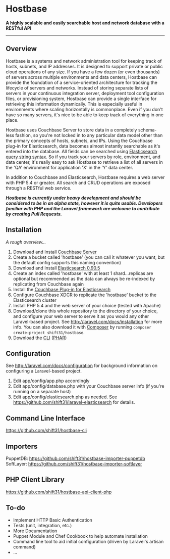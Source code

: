 # Hostbase
**A highly scalable and easily searchable host and network database with a RESTful API**

- - -

## Overview

Hostbase is a systems and network administration tool for keeping track of hosts, subnets, and IP addresses.  It is designed to support private or public cloud operations of any size.  If you have a few dozen (or even thousands) of servers across multiple environments and data centers, Hostbase can provide the foundation of a service-oriented architecture for tracking the lifecycle of servers and networks.  Instead of storing separate lists of servers in your continuous integration server, deployment tool configuration files, or provisioning system, Hostbase can provide a single interface for retrieving this information dynamically.  This is especially useful in environments where scaling horizontally is commonplace.  Even if you don't have so many servers, it's nice to be able to keep track of everything in one place.

Hostbase uses Couchbase Server to store data in a completely schema-less fashion, so you're not locked in to any particular data model other than the primary concepts of hosts, subnets, and IPs.  Using the Couchbase plug-in for Elasticsearch, data becomes almost instantly searchable as it's entered into the database.  All fields can be searched using [Elasticsearch query string syntax](http://www.elasticsearch.org/guide/en/elasticsearch/reference/current/query-dsl-query-string-query.html).  So if you track your servers by role, environment, and data center, it's really easy to ask Hostbase to retrieve a list of all servers in the 'QA' environment for application 'X' in the 'Y' data center.

In addition to Couchbase and Elasticsearch, Hostbase requires a web server with PHP 5.4 or greater.  All search and CRUD operations are exposed through a RESTful web service.

_**Hostbase is currently under heavy development and should be considered to be in an alpha state, however it is quite usable.  Developers familiar with PHP and the Laravel framework are welcome to contribute by creating Pull Requests.**_

## Installation

_A rough overview..._

1. Download and Install [Couchbase Server](http://www.couchbase.com/download)
2. Create a bucket called 'hostbase' (you can call it whatever you want, but the default config supports this naming convention)
3. Download and Install [Elasticsearch 0.90.5](http://www.elasticsearch.org/downloads/page/2/)
4. Create an index called 'hostbase' with at least 1 shard...replicas are optional but recommended as the data can always be re-indexed by replicating from Couchbase again
5. Install the [Couchbase Plug-in for Elasticsearch](http://www.couchbase.com/couchbase-server/connectors/elasticsearch)
6. Configure Couchbase XDCR to replicate the 'hostbase' bucket to the Elasticsearch cluster
7. Install PHP 5.4 and the web server of your choice (tested with Apache)
8. Download/clone this whole repository to the directory of your choice, and configure your web server to serve it as you would any other Laravel-based project.  See http://laravel.com/docs/installation for more info.  You can also download it with [Composer](http://getcomposer.org) by running `composer create-project shift31/hostbase`.
9. Download the [CLI](https://github.com/shift31/hostbase-cli) ([PHAR](https://github.com/shift31/hostbase-cli/raw/master/hostbase.phar))

## Configuration

See http://laravel.com/docs/configuration for background information on configuring a Laravel-based project.

1. Edit app/config/app.php accordingly
2. Edit app/config/database.php with your Couchbase server info (if you're running on a separate host)
3. Edit app/config/elasticsearch.php as needed.  See https://github.com/shift31/laravel-elasticsearch for details.

## Command Line Interface

https://github.com/shift31/hostbase-cli

## Importers

PuppetDB: https://github.com/shift31/hostbase-importer-puppetdb
SoftLayer: https://github.com/shift31/hostbase-importer-softlayer

## PHP Client Library

https://github.com/shift31/hostbase-api-client-php

## To-do

- Implement HTTP Basic Authentication
- Tests (unit, integration, etc.)
- More Documentation
- Puppet Module and Chef Cookbook to help automate installation
- Command line tool to aid initial configuration (driven by Laravel's artisan command)
- ...